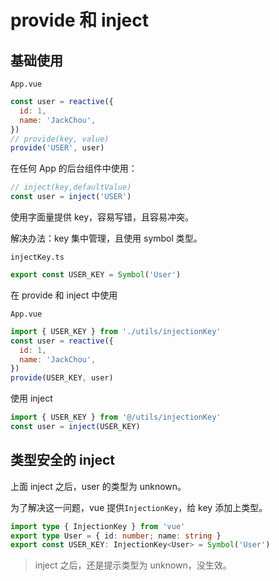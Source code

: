 # provide 和 inject

## 基础使用

`App.vue`

```js
const user = reactive({
  id: 1,
  name: 'JackChou',
})
// provide(key, value)
provide('USER', user)
```

在任何 App 的后台组件中使用：

```js
// inject(key,defaultValue)
const user = inject('USER')
```

使用字面量提供 key，容易写错，且容易冲突。

解决办法：key 集中管理，且使用 symbol 类型。

`injectKey.ts`

```js
export const USER_KEY = Symbol('User')
```

在 provide 和 inject 中使用

`App.vue`

```js
import { USER_KEY } from './utils/injectionKey'
const user = reactive({
  id: 1,
  name: 'JackChou',
})
provide(USER_KEY, user)
```

使用 inject

```js
import { USER_KEY } from '@/utils/injectionKey'
const user = inject(USER_KEY)
```

## 类型安全的 inject

上面 inject 之后，user 的类型为 unknown。

为了解决这一问题，vue 提供`InjectionKey`，给 key 添加上类型。

```ts
import type { InjectionKey } from 'vue'
export type User = { id: number; name: string }
export const USER_KEY: InjectionKey<User> = Symbol('User')
```

> inject 之后，还是提示类型为 unknown，没生效。

<!-- TODO -->
